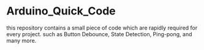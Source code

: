 # Arduino_Quick_Code
this repository contains a small piece of code which are rapidly required for every project. such as Button Debounce, State Detection, Ping-pong, and many more.
